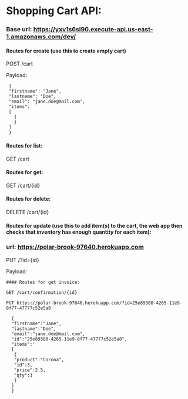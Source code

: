 # Shopping Cart API:

### Base url: https://yxv1s6sl90.execute-api.us-east-1.amazonaws.com/dev/ 

#### Routes for create (use this to create empty cart)

POST /cart

Payload:

```
 {
 "firstname": "Jane",
 "lastname": "Doe",
 "email": "jane.doe@mail.com",
 "items":
 [
   {
   }
 ]
 }

```

#### Routes for list:

GET /cart

#### Routes for get:

GET /cart/{id}

#### Routes for delete:

DELETE /cart/{id}

#### Routes for update (use this to add item(s) to the cart, the web app then checks that inventory has enough quantity for each item):

### url: https://polar-brook-97640.herokuapp.com
PUT /?id={id}

Payload:

```
#### Routes for get invoice:

GET /cart/confirmation/{id}

PUT https://polar-brook-97640.herokuapp.com/?id=25e89380-4265-11e9-8f77-47777c52e5a8

  {
  "firstname":"Jane",
  "lastname":"Doe",
  "email":"jane.doe@mail.com",
  "id":"25e89380-4265-11e9-8f77-47777c52e5a8",
  "items":'
  [
   {
   "product":"Corona",
   "id":3,
   "price":2.5,
   "qty":1
   }
  ]
  }

```


